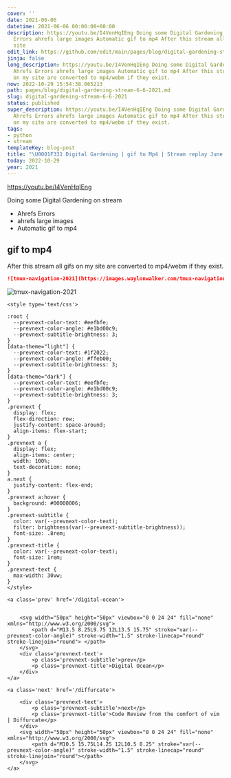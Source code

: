 ```yaml
---
cover: ''
date: 2021-06-06
datetime: 2021-06-06 00:00:00+00:00
description: https://youtu.be/I4VenHqIEng Doing some Digital Gardening on stream Ahrefs
  Errors ahrefs large images Automatic gif to mp4 After this stream all gifs on my
  site
edit_link: https://github.com/edit/main/pages/blog/digital-gardening-stream-6-6-2021.md
jinja: false
long_description: https://youtu.be/I4VenHqIEng Doing some Digital Gardening on stream
  Ahrefs Errors ahrefs large images Automatic gif to mp4 After this stream all gifs
  on my site are converted to mp4/webm if they exist.
now: 2022-10-29 15:54:38.065213
path: pages/blog/digital-gardening-stream-6-6-2021.md
slug: digital-gardening-stream-6-6-2021
status: published
super_description: https://youtu.be/I4VenHqIEng Doing some Digital Gardening on stream
  Ahrefs Errors ahrefs large images Automatic gif to mp4 After this stream all gifs
  on my site are converted to mp4/webm if they exist.
tags:
- python
- stream
templateKey: blog-post
title: "\U0001F331 Digital Gardening | gif to Mp4 | Stream replay June 4, 2021"
today: 2022-10-29
year: 2021
---
```


https://youtu.be/I4VenHqIEng

Doing some Digital Gardening on stream

* Ahrefs Errors
* ahrefs large images
* Automatic gif to mp4

## gif to mp4

After this stream all gifs on my site are converted to mp4/webm if they exist.

``` markdown
![tmux-navigation-2021](https://images.waylonwalker.com/tmux-navigation-2021.gif)
```

![tmux-navigation-2021](https://images.waylonwalker.com/tmux-navigation-2021.gif)
<div class='prevnext'>

    <style type='text/css'>

    :root {
      --prevnext-color-text: #eefbfe;
      --prevnext-color-angle: #e1bd00c9;
      --prevnext-subtitle-brightness: 3;
    }
    [data-theme="light"] {
      --prevnext-color-text: #1f2022;
      --prevnext-color-angle: #ffeb00;
      --prevnext-subtitle-brightness: 3;
    }
    [data-theme="dark"] {
      --prevnext-color-text: #eefbfe;
      --prevnext-color-angle: #e1bd00c9;
      --prevnext-subtitle-brightness: 3;
    }
    .prevnext {
      display: flex;
      flex-direction: row;
      justify-content: space-around;
      align-items: flex-start;
    }
    .prevnext a {
      display: flex;
      align-items: center;
      width: 100%;
      text-decoration: none;
    }
    a.next {
      justify-content: flex-end;
    }
    .prevnext a:hover {
      background: #00000006;
    }
    .prevnext-subtitle {
      color: var(--prevnext-color-text);
      filter: brightness(var(--prevnext-subtitle-brightness));
      font-size: .8rem;
    }
    .prevnext-title {
      color: var(--prevnext-color-text);
      font-size: 1rem;
    }
    .prevnext-text {
      max-width: 30vw;
    }
    </style>
    
    <a class='prev' href='/digital-ocean'>
    

        <svg width="50px" height="50px" viewbox="0 0 24 24" fill="none" xmlns="http://www.w3.org/2000/svg">
            <path d="M13.5 8.25L9.75 12L13.5 15.75" stroke="var(--prevnext-color-angle)" stroke-width="1.5" stroke-linecap="round" stroke-linejoin="round"> </path>
        </svg>
        <div class='prevnext-text'>
            <p class='prevnext-subtitle'>prev</p>
            <p class='prevnext-title'>Digital Ocean</p>
        </div>
    </a>
    
    <a class='next' href='/diffurcate'>
    
        <div class='prevnext-text'>
            <p class='prevnext-subtitle'>next</p>
            <p class='prevnext-title'>Code Review from the comfort of vim | Diffurcate</p>
        </div>
        <svg width="50px" height="50px" viewbox="0 0 24 24" fill="none" xmlns="http://www.w3.org/2000/svg">
            <path d="M10.5 15.75L14.25 12L10.5 8.25" stroke="var(--prevnext-color-angle)" stroke-width="1.5" stroke-linecap="round" stroke-linejoin="round"></path>
        </svg>
    </a>
  </div>
